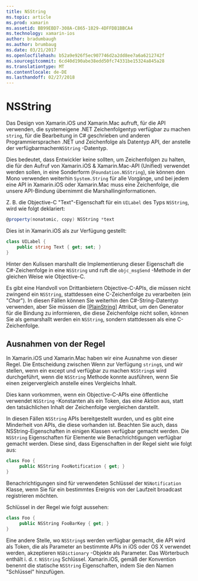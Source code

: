 ```yaml
---
title: NSString
ms.topic: article
ms.prod: xamarin
ms.assetid: BB99EBD7-308A-C865-1829-4DFFDB1BBCA4
ms.technology: xamarin-ios
author: bradumbaugh
ms.author: brumbaug
ms.date: 03/21/2017
ms.openlocfilehash: b52a9e926f5ec907746d2a2dd8ee7a6a6212742f
ms.sourcegitcommit: 6cd40d190abe38edd50fc74331be15324a845a28
ms.translationtype: MT
ms.contentlocale: de-DE
ms.lasthandoff: 02/27/2018
---
```

# <a name="nsstring"></a>NSString

Das Design von Xamarin.iOS und Xamarin.Mac aufruft, für die API verwenden, die systemeigene .NET Zeichenfolgentyp verfügbar zu machen `string`, für die Bearbeitung in C# geschrieben und anderen Programmiersprachen .NET und Zeichenfolge als Datentyp API, der anstelle der verfügbarmachen`NSString` -Datentyp.


Dies bedeutet, dass Entwickler keine sollten, um Zeichenfolgen zu halten, die für den Aufruf von Xamarin.iOS & Xamarin.Mac-API (Unified) verwendet werden sollen, in eine Sonderform (`Foundation.NSString`), sie können den Mono verwenden weiterhin `System.String` für alle Vorgänge, und bei jedem eine API in Xamarin.iOS oder Xamarin.Mac muss eine Zeichenfolge, die unsere API-Bindung übernimmt die Marshallinginformationen.

Z. B. die Objective-C "Text"-Eigenschaft für ein `UILabel` des Typs `NSString`, wird wie folgt deklariert:

```csharp
@property(nonatomic, copy) NSString *text
```

Dies ist in Xamarin.iOS als zur Verfügung gestellt:

```csharp
class UILabel {
    public string Text { get; set; }
}
```

Hinter den Kulissen marshallt die Implementierung dieser Eigenschaft die C#-Zeichenfolge in eine `NSString` und ruft die `objc_msgSend` -Methode in der gleichen Weise wie Objective-C.

Es gibt eine Handvoll von Drittanbietern Objective-C-APIs, die müssen nicht zwingend ein `NSString`, stattdessen eine C-Zeichenfolge zu verarbeiten (ein "*Char*"). In diesen Fällen können Sie weiterhin den C#-String-Datentyp verwenden, aber Sie müssen die [[PlainString]](~/cross-platform/macios/binding/objective-c-libraries.md) Attribut, um den Generator für die Bindung zu informieren, die diese Zeichenfolge nicht sollen, können Sie als gemarshallt werden ein `NSString`, sondern stattdessen als eine C-Zeichenfolge.

 <a name="Exceptions_to_the_Rule" />


## <a name="exceptions-to-the-rule"></a>Ausnahmen von der Regel

In Xamarin.iOS und Xamarin.Mac haben wir eine Ausnahme von dieser Regel. Die Entscheidung zwischen Wenn zur Verfügung `string`s, und wir stellen, wenn ein except und verfügbar zu machen `NSString`s wird durchgeführt, wenn die `NSString` Methode konnte ausführen, wenn Sie einen zeigervergleich anstelle eines Vergleichs Inhalt.


Dies kann vorkommen, wenn ein Objective-C-APIs eine öffentliche verwendet `NSString` -Konstanten als ein Token, das eine Aktion aus, statt den tatsächlichen Inhalt der Zeichenfolge vergleichen darstellt.


In diesen Fällen `NSString` APIs bereitgestellt wurden, und es gibt eine Minderheit von APIs, die diese vorhanden ist. Beachten Sie auch, dass NSString-Eigenschaften in einigen Klassen verfügbar gemacht werden. Die `NSString` Eigenschaften für Elemente wie Benachrichtigungen verfügbar gemacht werden. Diese sind, dass Eigenschaften in der Regel sieht wie folgt aus:

```csharp
class Foo {
     public NSString FooNotification { get; }
}
```

Benachrichtigungen sind für verwendeten Schlüssel der `NSNotification` Klasse, wenn Sie für ein bestimmtes Ereignis von der Laufzeit broadcast registrieren möchten.

Schlüssel in der Regel wie folgt aussehen:

```csharp
class Foo {
     public NSString FooBarKey { get; }
}
```

Eine andere Stelle, wo `NSString`s werden verfügbar gemacht, die API wird als Token, die als Parameter an bestimmte APIs in iOS oder OS X verwendet werden, akzeptieren `NSDictionary` -Objekte als Parameter. Das Wörterbuch enthält i. d. r. `NSString` Schlüssel. Xamarin.iOS, gemäß der Konvention benennt die statische `NSString` Eigenschaften, indem Sie den Namen "Schlüssel" hinzufügen.
